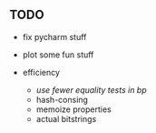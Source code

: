 

## TODO

- fix pycharm stuff

- plot some fun stuff

- efficiency
    - *use fewer equality tests in bp*
    - hash-consing
    - memoize properties
    - actual bitstrings
